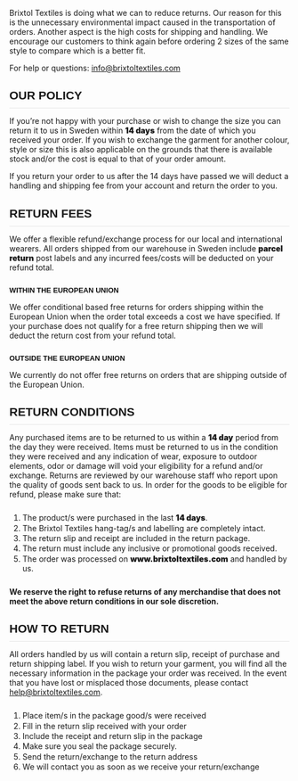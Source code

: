 <p style="margin-bottom: 10px;">
Brixtol Textiles is doing what we can to reduce returns. Our reason for this is the unnecessary environmental impact caused in the transportation of orders. Another aspect is the high costs for shipping and handling. We encourage our customers to think again before ordering 2 sizes of the same style to compare which is a better fit.
</p>

<p style="margin-bottom: 25px;">
For help or questions: <a target="_blank" href="mailto:info@brixtoltextiles.com">info@brixtoltextiles.com</a>
</p>

<h2 style="font-weight:900;font-family:Arial;margin-bottom: 10px;padding-bottom: 10px;border-bottom: 1px solid #e6e6e6;width:100%;">
OUR POLICY
</h2>

<p style="margin-bottom: 10px;">
If you’re not happy with your purchase or wish to change the size you can return it to us in Sweden within
<strong style="font-weight:900;">14 days</strong> from the date of which you received your order. If you wish to exchange the garment for another colour, style or size this is also applicable on the grounds that there is available stock and/or the cost is equal to that of your order amount.
</p>
<p style="margin-bottom: 25px;">
If you return your order to us after the 14 days have passed we will deduct a handling and shipping fee from your account and return the order to you.
</p>
<h2 style="font-weight:900;font-family:Arial;margin-bottom: 10px;padding-bottom: 10px;border-bottom: 1px solid #e6e6e6;width:100%;">
RETURN FEES
</h2>
<p style="margin-bottom: 10px;">
We offer a flexible refund/exchange process for our local and international wearers. All orders shipped from our warehouse in Sweden include <strong style="font-weight:900;">parcel return</strong> post labels and any incurred fees/costs will be deducted on your refund total.
</p>

<h4 style="font-weight:900; font-family:Arial; color:#111; font-size:0.92em; margin-top:25px; margin-bottom:10px; width:100%;">
WITHIN THE EUROPEAN UNION
</h4>
<p style="margin-bottom: 10px;">
We offer conditional based free returns for orders shipping within the European Union when the order total exceeds a cost we have specified. If your purchase does not qualify for a free return shipping then we will deduct the return cost from your refund total.
</p>

<h4 style="font-weight:900; font-family:Arial; color:#111; font-size:0.92em; margin-top:25px; margin-bottom:10px; width:100%;">
OUTSIDE THE EUROPEAN UNION
</h4>
<p style="margin-bottom: 25px;">
We currently do not offer free returns on orders that are shipping outside of the European Union.
</p>

<h2 style="font-weight:900;font-family:Arial;margin-bottom: 10px;padding-bottom: 10px;border-bottom: 1px solid #e6e6e6;width:100%;">
RETURN CONDITIONS
</h2>

<p style="margin-bottom: 25px;">
Any purchased items are to be returned to us within a <strong style="font-weight:900;">14 day</strong> period from the day they were received. Items must be returned to us in the condition they were received and any indication of wear, exposure to outdoor elements, odor or damage will void your eligibility for a refund and/or exchange. Returns are reviewed by our warehouse staff who report upon the quality of goods sent back to us. In order for the goods to be eligible for refund, please make sure that:
</p>

<ol>
  <li style="margin-top: 0.1em;">The product/s were purchased in the last <strong style="font-weight:900;">14 days</strong>.</li>
  <li style="margin-top: 0.1em;">The Brixtol Textiles hang-tag/s and labelling are completely intact.</li>
  <li style="margin-top: 0.1em;">The return slip and receipt are included in the return package.</li>
  <li style="margin-top: 0.1em;">The return must include any inclusive or promotional goods received.</li>
  <li style="margin-top: 0.1em;">The order was processed on <strong style="font-weight:900;">www.brixtoltextiles.com</strong> and handled by us.</li>
</ol>

<p style="margin-top: 25px; margin-bottom: 25px; font-weight: 700;">
We reserve the right to refuse returns of any merchandise that does not meet the above return conditions in our sole discretion.
</p>

<h2 style="font-weight:900;font-family:Arial;margin-bottom: 10px;padding-bottom: 10px;border-bottom: 1px solid #e6e6e6;width:100%;">
HOW TO RETURN
</h2>
<p style="margin-bottom: 25px;">
All orders handled by us will contain a return slip, receipt of purchase and return shipping label. If you wish to return your garment, you will find all the necessary information in the package your order was received. In the event that you have lost or misplaced those documents, please contact <a href="mailto:help@brixtoltextiles.com">help@brixtoltextiles.com</a>.
</p>

<ol>
  <li style="margin-top: 0.1em;">Place item/s in the package good/s were received</li>
  <li style="margin-top: 0.1em;">Fill in the return slip received with your order</li>
  <li style="margin-top: 0.1em;">Include the receipt and return slip in the package</li>
  <li style="margin-top: 0.1em;">Make sure you seal the package securely.</li>
  <li style="margin-top: 0.1em;">Send the return/exchange to the return address</li>
  <li style="margin-top: 0.1em;">We will contact you as soon as we receive your return/exchange</li>
</ol>
